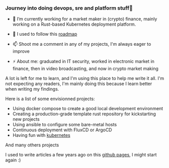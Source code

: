 ### Journey into doing devops, sre and platform stuff👋

- 🔭 I’m currently working for a market maker in (crypto) finance, mainly working on a Rust-based Kubernetes deployment platform.
- 🌱 I used to follow this [roadmap](https://roadmap.sh/devops)

- 📫 Shoot me a comment in any of my projects, I'm always eager to improve
- ⚡ About me: graduated in IT security, worked in electronic market in finance, then in video broadcasting, and now in crypto market making

A lot is left for me to learn, and I'm using this place to help me write it all. I'm not expecting any readers, I'm mainly doing this because I learn better when writing my findings.

Here is a list of some envisionned projects:
- Using docker compose to create a good local development environment
- Creating a production-grade template rust repository for kickstarting new projects
- Using ansible to configure some bare-metal hosts
- Continuous deployment with FluxCD or ArgoCD
- Having fun with [kubernetes]([https://roadmap.sh/devops](https://blog.palark.com/wp-content/uploads/2022/05/kubernetes-iceberg.png))

And many others projects

I used to write articles a few years ago on this [github pages](https://maxime-lair.github.io/maxime-lair/), I might start again :)
